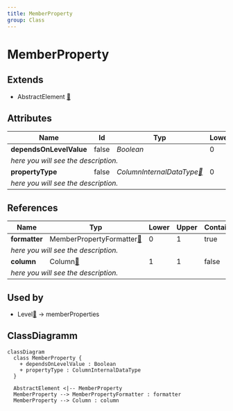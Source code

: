 ```yaml
---
title: MemberProperty
group: Class
---
```


# MemberProperty<a name="class-memberproperty"></a>


## Extends
- AbstractElement [🔗](./class-AbstractElement)
## Attributes

<table>
  <thead>
    <tr>
      <th>Name</th>
      <th>Id</th>
      <th>Typ</th>
      <th>Lower</th>
      <th>Upper</th>
    </tr>
  </thead>
  <tbody>
    <tr>
      <td><strong>dependsOnLevelValue</strong></td>
      <td>false</td>
      <td><em>Boolean</em></td>
      <td>0</td>
      <td>1</td>
    </tr>
    <tr>
      <td colspan="5"><em> here you will see the description.</em></td>
    </tr>
    <tr>
      <td><strong>propertyType</strong></td>
      <td>false</td>
      <td><em>ColumnInternalDataType<a href="./enum-ColumnInternalDataType">🔗</a></em></td>
      <td>0</td>
      <td>1</td>
    </tr>
    <tr>
      <td colspan="5"><em> here you will see the description.</em></td>
    </tr>
  </tbody>
</table>

## References

<table>
  <thead>
    <tr>
      <th>Name</th>
      <th>Typ</th>
      <th>Lower</th>
      <th>Upper</th>
      <th>Containment</th>
    </tr>
  </thead>
  <tbody>
    <tr>
      <td><strong>formatter</strong></td>
      <td>MemberPropertyFormatter<a href="./class-MemberPropertyFormatter">🔗</a></td>
      <td>0</td>
      <td>1</td>
      <td>true</td>
    </tr>
    <tr>
      <td colspan="5"><em> here you will see the description.</em></td>
    </tr>
    <tr>
      <td><strong>column</strong></td>
      <td>Column<a href="./class-Column">🔗</a></td>
      <td>1</td>
      <td>1</td>
      <td>false</td>
    </tr>
    <tr>
      <td colspan="5"><em> here you will see the description.</em></td>
    </tr>
  </tbody>
</table>



## Used by

- Level[🔗](./class-Level) → memberProperties

## ClassDiagramm

```mermaid
classDiagram
  class MemberProperty {
    + dependsOnLevelValue : Boolean
    + propertyType : ColumnInternalDataType
  }

  AbstractElement <|-- MemberProperty
  MemberProperty --> MemberPropertyFormatter : formatter
  MemberProperty --> Column : column

```

